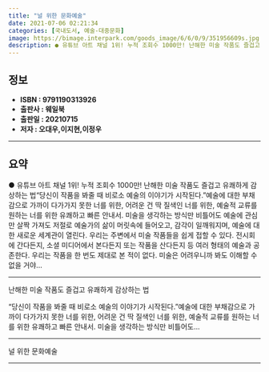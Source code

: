 ```yaml
---
title: "널 위한 문화예술"
date: 2021-07-06 02:21:34
categories: [국내도서, 예술-대중문화]
image: https://bimage.interpark.com/goods_image/6/6/0/9/351956609s.jpg
description: ● 유튜브 아트 채널 1위! 누적 조회수 1000만! 난해한 미술 작품도 즐겁고 유쾌하게 감상하는 법“당신이 작품을 봐줄 때 비로소 예술의 이야기가 시작된다.”예술에 대한 부채감으로 가까이 다가가지 못한 너를 위한, 어려운 건 딱 질색인 너를 위한, 예술적 교류를 원하는 너를 위한 유
---
```


## **정보**

- **ISBN : 9791190313926**
- **출판사 : 웨일북**
- **출판일 : 20210715**
- **저자 : 오대우,이지현,이정우**

------



## **요약**

●  유튜브 아트 채널 1위! 누적 조회수 1000만! 난해한 미술 작품도 즐겁고 유쾌하게 감상하는 법“당신이 작품을 봐줄 때 비로소 예술의 이야기가 시작된다.”예술에 대한 부채감으로 가까이 다가가지 못한 너를 위한, 어려운 건 딱 질색인 너를 위한, 예술적 교류를 원하는 너를 위한 유쾌하고 빠른 안내서. 미술을 생각하는 방식만 비틀어도 예술에 관심만 살짝 가져도 저절로 예술가의 삶이 머릿속에 들어오고, 감각이 일깨워지며, 예술에 대한 새로운 세계관이 열린다. 우리는 주변에서 미술 작품들을 쉽게 접할 수 있다. 전시회에 간다든지, 소셜 미디어에서 본다든지 또는 작품을 산다든지 등 여러 형태의 예술과 공존한다. 우리는 작품을 한 번도 제대로 본 적이 없다. 미술은 어려우니까 봐도 이해할 수 없을 거야...

------

난해한 미술 작품도
즐겁고 유쾌하게 감상하는 법

“당신이 작품을 봐줄 때 
비로소 예술의 이야기가 시작된다.”예술에 대한 부채감으로 가까이 다가가지 못한 너를 위한, 어려운 건 딱 질색인 너를 위한, 예술적 교류를 원하는 너를 위한 유쾌하고 빠른 안내서. 미술을 생각하는 방식만 비틀어도... 

------


널 위한 문화예술 

------


